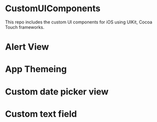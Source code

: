 # CustomUIComponents
This repo includes the custom UI components for iOS using UIKit, Cocoa Touch frameworks.

# Alert View

# App Themeing

# Custom date picker view

# Custom text field


